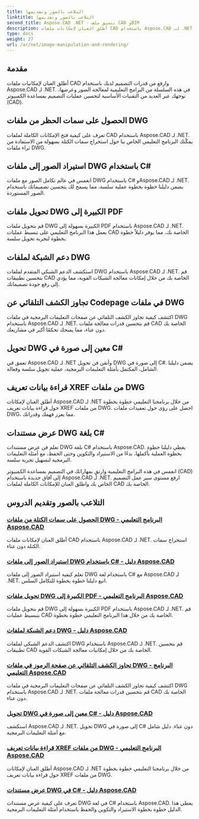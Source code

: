 ```yaml
---
title: التلاعب بالصور وتقديمها
linktitle: التلاعب بالصور وتقديمها
second_title: Aspose.CAD .NET - تنسيق ملف CAD وBIM
description: أطلق العنان لإمكانات ملفات CAD باستخدام Aspose.CAD لـ .NET. تعلم استخراج سمات الكتلة واستيراد الصور وتحويل DWG إلى PDF ودعم الشبكة والمزيد دون عناء.
type: docs
weight: 27
url: /ar/net/image-manipulation-and-rendering/
---
```


## مقدمة

أطلق العنان لإمكانيات ملفات CAD وارفع من قدرات التصميم لديك باستخدام Aspose.CAD لـ .NET. في هذه السلسلة من البرامج التعليمية لمعالجة الصور وعرضها، نوجهك عبر العديد من التقنيات الأساسية لتحسين عمليات التصميم بمساعدة الكمبيوتر (CAD).

 ## الحصول على سمات الحظر من ملفات DWG 
تعرف على كيفية فتح الإمكانات الكاملة لملفات CAD باستخدام Aspose.CAD لـ .NET. يمكّنك البرنامج التعليمي الخاص بنا حول استخراج سمات الكتلة بسهولة من الاستفادة من ثراء ملفات DWG.

 ## استيراد الصور إلى ملفات DWG باستخدام C# 
انغمس في عالم تكامل الصور مع ملفات DWG باستخدام C# وAspose.CAD لـ .NET. يضمن دليلنا خطوة بخطوة عملية سلسة، مما يسمح لك بتحسين تصميماتك باستخدام الصور المستوردة.

 ## تحويل ملفات DWG الكبيرة إلى PDF 
قم بتحويل ملفات DWG الكبيرة بسهولة إلى PDF باستخدام Aspose.CAD لـ .NET. يعمل هذا البرنامج التعليمي على تبسيط عمليات CAD الخاصة بك، مما يوفر دليلاً خطوة بخطوة لتجربة تحويل سلسة.

 ## دعم الشبكة لملفات DWG 
استكشف الدعم الشبكي المتقدم لملفات DWG باستخدام Aspose.CAD لـ .NET. قم بتحسين تطبيقات CAD الخاصة بك من خلال إمكانات معالجة الشبكات القوية، مما يؤدي إلى رفع جودة تصميماتك.

 ## تجاوز الكشف التلقائي عن Codepage في ملفات DWG 
اكتشف كيفية تجاوز الكشف التلقائي عن صفحات التعليمات البرمجية في ملفات DWG باستخدام Aspose.CAD لـ .NET. قم بتحسين قدرات معالجة ملفات CAD الخاصة بك دون عناء، مما يمنحك تحكمًا أكبر في مشاريعك.

 ## تحويل DWG معين إلى صورة في C# 
تعمق في Aspose.CAD لـ .NET وأتقن فن تحويل DWG إلى صورة في C#. يضمن دليلنا الشامل، المكتمل بأمثلة التعليمات البرمجية، عملية تحويل سلسة وفعالة.

 ## قراءة بيانات تعريف XREF من ملفات DWG 
أطلق العنان لإمكانات Aspose.CAD لـ .NET من خلال برنامجنا التعليمي خطوة بخطوة حول قراءة بيانات تعريف XREF من ملفات DWG. احصل على رؤى حول تعقيدات ملفات DWG، مما يعزز فهمك وقدراتك.

 ## عرض مستندات DWG بلغة C# 
تعلم فن عرض مستندات DWG بلغة C# باستخدام Aspose.CAD. يغطي دليلنا خطوة بخطوة العملية بأكملها، بدءًا من الاستيراد والتكوين وحتى الحفظ، مع أمثلة التعليمات البرمجية لتسهيل تجربة سلسة.

انغمس في هذه البرامج التعليمية وارتقِ بمهاراتك في التصميم بمساعدة الكمبيوتر (CAD) إلى آفاق جديدة باستخدام Aspose.CAD لـ .NET. ارفع مستوى سير عمل التصميم الخاص بك واطلق العنان للإمكانات الكاملة لملفات CAD الخاصة بك.
## التلاعب بالصور وتقديم الدروس
### [الحصول على سمات الكتلة من ملفات DWG - البرنامج التعليمي Aspose.CAD](./getting-block-attributes-from-dwg/)
أطلق العنان لإمكانات ملفات CAD باستخدام Aspose.CAD لـ .NET. استخراج سمات الكتلة دون عناء.
### [استيراد الصور إلى ملفات DWG باستخدام C# - دليل Aspose.CAD](./importing-images-into-dwg/)
تعلم كيفية استيراد الصور إلى ملفات DWG باستخدام لغة C# مع Aspose.CAD لـ .NET. اتبع دليلنا خطوة بخطوة للتكامل السلس.
### [تحويل ملفات DWG الكبيرة إلى PDF - البرنامج التعليمي Aspose.CAD](./converting-large-dwg-files-to-pdf/)
قم بتحويل ملفات DWG الكبيرة بسهولة إلى PDF باستخدام Aspose.CAD لـ .NET. قم بتبسيط عمليات CAD الخاصة بك من خلال هذا البرنامج التعليمي خطوة بخطوة.
### [دعم الشبكة لملفات DWG - دليل Aspose.CAD](./mesh-support-for-dwg/)
اكتشف الدعم الشبكي لملفات DWG باستخدام Aspose.CAD لـ .NET. قم بتحسين تطبيقات CAD الخاصة بك من خلال إمكانيات معالجة الشبكات القوية.
### [تجاوز الكشف التلقائي عن صفحة الرموز في ملفات DWG - البرنامج التعليمي Aspose.CAD](./override-automatic-codepage-detection-in-dwg/)
اكتشف كيفية تجاوز الكشف التلقائي عن صفحات التعليمات البرمجية في ملفات DWG باستخدام Aspose.CAD لـ .NET. قم بتحسين قدرات معالجة ملفات CAD الخاصة بك دون عناء.
### [تحويل DWG معين إلى صورة في C# - دليل Aspose.CAD](./converting-particular-dwg-to-image/)
استكشف Aspose.CAD لـ .NET. تحويل DWG إلى صورة في C# دون عناء. دليل شامل مع أمثلة التعليمات البرمجية.
### [قراءة بيانات تعريف XREF من ملفات DWG - البرنامج التعليمي Aspose.CAD](./reading-xref-metadata-from-dwg/)
أطلق العنان لإمكانات Aspose.CAD لـ .NET من خلال برنامجنا التعليمي خطوة بخطوة حول قراءة بيانات تعريف XREF من ملفات DWG.
### [عرض مستندات DWG في C# - دليل Aspose.CAD](./rendering-dwg-documents/)
تعرف على كيفية عرض مستندات DWG في لغة C# باستخدام Aspose.CAD. يغطي هذا الدليل خطوة بخطوة الاستيراد والتكوين والحفظ باستخدام أمثلة التعليمات البرمجية.